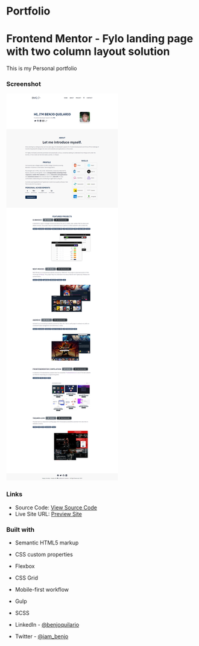 # Portfolio
# Frontend Mentor - Fylo landing page with two column layout solution

This is my Personal portfolio

### Screenshot

![](./screenshot.png)

### Links

- Source Code: [View Source Code](https://github.com/benjoquilario/Portfolio)
- Live Site URL: [Preview Site](https://portfolio-sigma-ten-27.vercel.app/)

### Built with

- Semantic HTML5 markup
- CSS custom properties
- Flexbox
- CSS Grid
- Mobile-first workflow
- Gulp
- SCSS


- LinkedIn - [@benjoquilario](https://www.linkedin.com/in/benjo-quilario-415a351bb/)
- Twitter - [@iam_benjo](https://twitter.com/iam_benjo)
